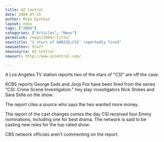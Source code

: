 ```yaml
---
title: AZ Central
date: 2004-07-15
author: Mika Epstein
layout: news
tags: ["2004"]
categories: ["Articles", "News"]
permalink: /news/2004/:title/
newstitle: "2 stars of &#8216;CSI' reportedly fired"
newsauthor: Staff  
newssource: AZ Central  
newsurl: http://www.azcentral.com/  

---
```


A Los Angeles TV station reports two of the stars of "CSI" are off the case.

KCBS reports George Eads and Jorja Fox have been fired from the series "CSI: Crime Scene Investigation." hey play investigators Nick Stokes and Sara Sidle on the show.

The report cites a source who says the two wanted more money.

The report of the cast changes comes the day CSI received four Emmy nominations, including one for best drama. The network is said to be casting new roles for the top-rated show.

CBS network officials aren't commenting on the report. 

